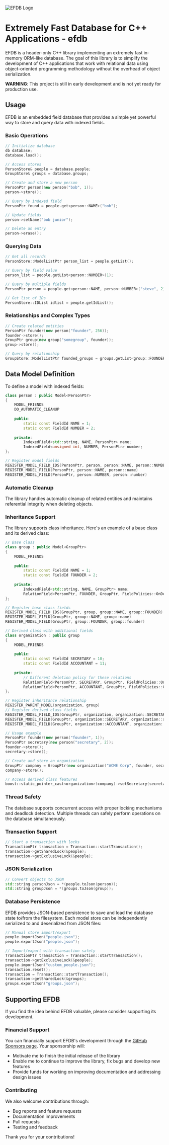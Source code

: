 ![EFDB Logo](assets/efdb-logo.svg)

# Extremely Fast Database for C++ Applications - efdb

EFDB is a header-only C++ library implementing an extremely fast in-memory ORM-like database. The goal of this library is to simplify the development of C++ applications that work with relational data using object-oriented programming methodology without the overhead of object serialization.

**WARNING**: This project is still in early development and is not yet ready for production use.

## Usage

EFDB is an embedded field database that provides a simple yet powerful way to store and query data with indexed fields.

### Basic Operations

```cpp
// Initialize database
db database;
database.load();

// Access stores
PersonStore& people = database.people;
GroupStore& groups = database.groups;

// Create and store a new person
PersonPtr person(new person("bob", 1));
person->store();

// Query by indexed field
PersonPtr found = people.get<person::NAME>("bob");

// Update fields
person->setName("bob junior");

// Delete an entry
person->erase();
```

### Querying Data

```cpp
// Get all records
PersonStore::ModelListPtr person_list = people.getList();

// Query by field value
person_list = people.getList<person::NUMBER>(1);

// Query by multiple fields
PersonPtr person = people.get<person::NAME, person::NUMBER>("steve", 2);

// Get list of IDs
PersonStore::IDList idlist = people.getIdList();
```

### Relationships and Complex Types

```cpp
// Create related entities
PersonPtr founder(new person("founder", 256));
founder->store();
GroupPtr group(new group("somegroup", founder));
group->store();

// Query by relationship
GroupStore::ModelListPtr founded_groups = groups.getList<group::FOUNDER>(founder);
```

## Data Model Definition

To define a model with indexed fields:

```cpp
class person : public Model<PersonPtr>
{
	MODEL_FRIENDS
	DO_AUTOMATIC_CLEANUP
	
	public:
		static const FieldId NAME = 1;
		static const FieldId NUMBER = 2;
		
	private:
		IndexedField<std::string, NAME, PersonPtr> name;
		IndexedField<unsigned int, NUMBER, PersonPtr> number;
};

// Register model fields
REGISTER_MODEL_FIELD_IDS(PersonPtr, person, person::NAME, person::NUMBER)
REGISTER_MODEL_FIELD(PersonPtr, person::NAME, person::name)
REGISTER_MODEL_FIELD(PersonPtr, person::NUMBER, person::number)
```

### Automatic Cleanup

The library handles automatic cleanup of related entities and maintains referential integrity when deleting objects.

### Inheritance Support

The library supports class inheritance. Here's an example of a base class and its derived class:

```cpp
// Base class
class group : public Model<GroupPtr>
{
	MODEL_FRIENDS
	
	public:
		static const FieldId NAME = 1;
		static const FieldId FOUNDER = 2;
		
	private:
		IndexedField<std::string, NAME, GroupPtr> name;
		RelationField<PersonPtr, FOUNDER, GroupPtr, FieldPolicies::OnDeleteErase> founder;
};

// Register base class fields
REGISTER_MODEL_FIELD_IDS(GroupPtr, group, group::NAME, group::FOUNDER)
REGISTER_MODEL_FIELD(GroupPtr, group::NAME, group::name)
REGISTER_MODEL_FIELD(GroupPtr, group::FOUNDER, group::founder)

// Derived class with additional fields
class organization : public group
{
	MODEL_FRIENDS
	
	public:
		static const FieldId SECRETARY = 10;
		static const FieldId ACCOUNTANT = 11;
		
	private:
		// Different deletion policy for these relations
		RelationField<PersonPtr, SECRETARY, GroupPtr, FieldPolicies::OnDeleteSetToNull> secretary;
		RelationField<PersonPtr, ACCOUNTANT, GroupPtr, FieldPolicies::OnDeleteSetToNull> accountant;
};

// Register inheritance relationship
REGISTER_PARENT_MODEL(organization, group)
// Register derived class fields
REGISTER_MODEL_FIELD_IDS(GroupPtr, organization, organization::SECRETARY, organization::ACCOUNTANT)
REGISTER_MODEL_FIELD(GroupPtr, organization::SECRETARY, organization::secretary)
REGISTER_MODEL_FIELD(GroupPtr, organization::ACCOUNTANT, organization::accountant)

// Usage example
PersonPtr founder(new person("founder", 1));
PersonPtr secretary(new person("secretary", 2));
founder->store();
secretary->store();

// Create and store an organization
GroupPtr company = GroupPtr(new organization("ACME Corp", founder, secretary));
company->store();

// Access derived class features
boost::static_pointer_cast<organization>(company)->setSecretary(secretary);
```

### Thread Safety

The database supports concurrent access with proper locking mechanisms and deadlock detection. Multiple threads can safely perform operations on the database simultaneously.

### Transaction Support

```cpp
// Start a transaction with locks
TransactionPtr transaction = Transaction::startTransaction();
transaction->getSharedLock(&people);
transaction->getExclusiveLock(&people);
```

### JSON Serialization

```cpp
// Convert objects to JSON
std::string personJson = *(people.toJson(person));
std::string groupJson = *(groups.toJson(group));
```

### Database Persistence

EFDB provides JSON-based persistence to save and load the database state to/from the filesystem. Each model store can be independently serialized to and deserialized from JSON files:

```cpp
// Manual store import/export
people.importJson("people.json");
people.exportJson("people.json");

// Import/export with transaction safety
TransactionPtr transaction = Transaction::startTransaction();
transaction->getExclusiveLock(&people);
people.importJson("custom_people.json");
transaction.reset();
transaction = Transaction::startTransaction();
transaction->getSharedLock(&groups);
groups.exportJson("groups.json");
```

## Supporting EFDB

If you find the idea behind EFDB valuable, please consider supporting its development.

### Financial Support

You can financially support EFDB's development through the [GitHub Sponsors page](https://github.com/sponsors/maxguru). Your sponsorship will:
- Motivate me to finish the initial release of the library
- Enable me to continue to improve the library, fix bugs and develop new features
- Provide funds for working on improving documentation and addressing design issues

### Contributing

We also welcome contributions through:
- Bug reports and feature requests
- Documentation improvements
- Pull requests
- Testing and feedback

Thank you for your contributions!
